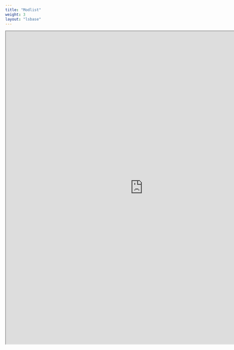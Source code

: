 ```yaml
---
title: "Modlist"
weight: 3
layout: "lsbase"
---
```


<iframe src="https://docs.google.com/spreadsheets/d/e/2PACX-1vTP-ncyft9R_6l5bE2-QLH7O5lOUCRuX3uKtoHb7eRm0teqwXR524yz1GDWaodqKcoY0FqbCtiNGJKK/pubhtml?gid=2146552885&amp;single=true&amp;widget=true&amp;headers=false" height="1000" width="875"></iframe>